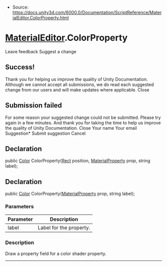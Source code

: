 * Source: https://docs.unity3d.com/6000.0/Documentation/ScriptReference/MaterialEditor.ColorProperty.html

#  [MaterialEditor](https://docs.unity3d.com/6000.0/Documentation/ScriptReference/MaterialEditor.html).ColorProperty
Leave feedback
Suggest a change
## Success!
Thank you for helping us improve the quality of Unity Documentation. Although we cannot accept all submissions, we do read each suggested change from our users and will make updates where applicable.
Close
## Submission failed
For some reason your suggested change could not be submitted. Please <a>try again</a> in a few minutes. And thank you for taking the time to help us improve the quality of Unity Documentation.
Close
Your name Your email Suggestion* Submit suggestion
Cancel
## Declaration
public [Color](https://docs.unity3d.com/6000.0/Documentation/ScriptReference/Color.html) ColorProperty([Rect](https://docs.unity3d.com/6000.0/Documentation/ScriptReference/Rect.html) position, [MaterialProperty](https://docs.unity3d.com/6000.0/Documentation/ScriptReference/MaterialProperty.html) prop, string label); 
## Declaration
public [Color](https://docs.unity3d.com/6000.0/Documentation/ScriptReference/Color.html) ColorProperty([MaterialProperty](https://docs.unity3d.com/6000.0/Documentation/ScriptReference/MaterialProperty.html) prop, string label); 
### Parameters
Parameter | Description  
---|---  
label | Label for the property.  
### Description
Draw a property field for a color shader property.
* * *
